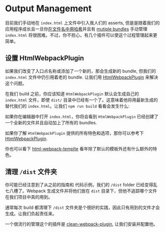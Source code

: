 # Output Management

目前我们手动地在 `index.html` 上文件中引入我人们的 asserts, 但是是随着我们的应用程序成长且一旦你[在文件名中用哈希](https://webpack.js.org/guides/caching)并且有 [mutiple bundles](https://webpack.js.org/guides/code-splitting) 手动管理 `index.html` 将很困难。不过，你不担心，有几个插件可以使这个过程管理起来更简单。

## 设置 HtmlWebpackPlugin

如果我们改变了入口点名称或添加了一个新的，那会生成新的 bundle, 但我们的 `index.html` 文件中仍引用着老的 bundle. 让我们用 [HtmlWebpackPlugin](https://webpack.js.org/plugins/html-webpack-plugin) 来解决这个问题。

在我们 build 之前，你应该知道 `HtmlWebpackPlugin` 默认会生成自己的 `index.html` 文件，即使 `dist/` 目录中已经有一个了。这意味着他将用最新生成的替代我们的 `index.html`。让我们 `npm run build` 看看会发生什么:

如果你在编辑器中打开 `index.html`，你将会看到 `HtmlWebpackPlugin` 已经创建了一个全新的文件并且自动加上了所有的 bundles.

如果你了解 `HtmlWebpackPlugin` 提供的所有特色和选项，那你可以参考下 [HtmlWebpackPlugin](https://github.com/jantimon/html-webpack-plugin).

你也可以看下 [html-webpack-templte](https://github.com/jaketrent/html-webpack-template) 看年除了默认的模板外还有什么额外的特色。

## 清理 `/dist` 文件夹

你可能已经注意到了从之前的指南和 代码示例，我们的 `/dist` folder 已经变得乱七八槽了。Webpack 生成文件并将他们放在 `dist` 目录下，但他不追踪哪个文件在我们项目中真的用到。

通常每次 build 都清理下 `/dist` 文件夹是个很好的实践，因此只有用到的文件才会生成。让我们负起责任来。

一个很流行的管理这个的插件是 [clean-webpack-plugin](https://www.npmjs.com/package/clean-webpack-plugin), 让我们安装并配置他。